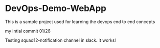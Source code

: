 # DevOps-Demo-WebApp
This is a sample project used for learning the devops end to end concepts

my intial commit 01/26

Testing squad12-notification channel in slack. It works!
